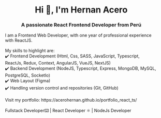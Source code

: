 <h1 align="center">Hi 👋, I'm Hernan Acero</h1>
<h3 align="center">A passionate React Frontend Developer from Perú</h3>

<p align="left">
  I am a Frontend  Web Developer, with one year of professional experience with ReactJS.
<br>
<br>
My skills to highlight are:
<br>
✔️ Frontend Development (Html, Css, SASS, JavaScript, Typescript, ReactJs, Redux, Context, AngularJS, VueJS, NextJS)
<br>
✔️ Backend Development (NodeJS, Typescript, Express, MongoDB, MySQL, PostgreSQL, SocketIo)
<br>
✔️ Web Layout (Figma)
<br>
✔️ Handling version control and repositories (Git, GitHub)
<br>
 <br>
Visit my portfolio: https://acerohernan.github.io/portfolio_react_ts/
<br>
 <br>
Fullstack Developer⌨️ | React Developer ⚛️ | NodeJs Developer
</p>
